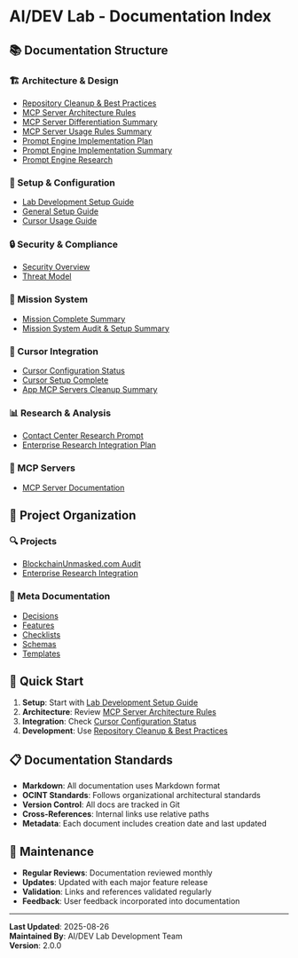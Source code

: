 # AI/DEV Lab - Documentation Index

## 📚 Documentation Structure

### 🏗️ Architecture & Design
- [Repository Cleanup & Best Practices](./architecture/REPOSITORY_CLEANUP_AND_BEST_PRACTICES.md)
- [MCP Server Architecture Rules](./architecture/MCP_SERVER_ARCHITECTURE_RULES.md)
- [MCP Server Differentiation Summary](./architecture/MCP_SERVER_DIFFERENTIATION_SUMMARY.md)
- [MCP Server Usage Rules Summary](./architecture/MCP_SERVER_USAGE_RULES_SUMMARY.md)
- [Prompt Engine Implementation Plan](./architecture/PROMPT_ENGINE_IMPLEMENTATION_PLAN.md)
- [Prompt Engine Implementation Summary](./architecture/PROMPT_ENGINE_IMPLEMENTATION_SUMMARY.md)
- [Prompt Engine Research](./architecture/PROMPT_ENGINE_RESEARCH.md)

### 🚀 Setup & Configuration
- [Lab Development Setup Guide](./setup/LAB_DEVELOPMENT_SETUP_GUIDE.md)
- [General Setup Guide](./setup.md)
- [Cursor Usage Guide](./cursor_usage.md)

### 🔒 Security & Compliance
- [Security Overview](./security.md)
- [Threat Model](./threat_model.md)

### 🎯 Mission System
- [Mission Complete Summary](./missions/MISSION_COMPLETE.md)
- [Mission System Audit & Setup Summary](./missions/MISSION_SYSTEM_AUDIT_AND_SETUP_SUMMARY.md)

### 🔧 Cursor Integration
- [Cursor Configuration Status](./cursor-integration/CURSOR_CONFIGURATION_STATUS.md)
- [Cursor Setup Complete](./cursor-integration/CURSOR_SETUP_COMPLETE.md)
- [App MCP Servers Cleanup Summary](./cursor-integration/APP_MCP_SERVERS_CLEANUP_SUMMARY.md)

### 📊 Research & Analysis
- [Contact Center Research Prompt](./research/CONTACT_CENTER_RESEARCH_PROMPT.md)
- [Enterprise Research Integration Plan](./research/ENTERPRISE_RESEARCH_INTEGRATION_PLAN.md)

### 🏢 MCP Servers
- [MCP Server Documentation](./mcp-servers/)

## 📁 Project Organization

### 🔍 Projects
- [BlockchainUnmasked.com Audit](./../projects/blockchainunmasked-audit/)
- [Enterprise Research Integration](./../projects/enterprise-research/)

### 🧩 Meta Documentation
- [Decisions](./../meta/decisions/)
- [Features](./../meta/features/)
- [Checklists](./../meta/checklists/)
- [Schemas](./../meta/schemas/)
- [Templates](./../meta/templates/)

## 🚀 Quick Start

1. **Setup**: Start with [Lab Development Setup Guide](./setup/LAB_DEVELOPMENT_SETUP_GUIDE.md)
2. **Architecture**: Review [MCP Server Architecture Rules](./architecture/MCP_SERVER_ARCHITECTURE_RULES.md)
3. **Integration**: Check [Cursor Configuration Status](./cursor-integration/CURSOR_CONFIGURATION_STATUS.md)
4. **Development**: Use [Repository Cleanup & Best Practices](./architecture/REPOSITORY_CLEANUP_AND_BEST_PRACTICES.md)

## 📋 Documentation Standards

- **Markdown**: All documentation uses Markdown format
- **OCINT Standards**: Follows organizational architectural standards
- **Version Control**: All docs are tracked in Git
- **Cross-References**: Internal links use relative paths
- **Metadata**: Each document includes creation date and last updated

## 🔄 Maintenance

- **Regular Reviews**: Documentation reviewed monthly
- **Updates**: Updated with each major feature release
- **Validation**: Links and references validated regularly
- **Feedback**: User feedback incorporated into documentation

---

**Last Updated**: 2025-08-26  
**Maintained By**: AI/DEV Lab Development Team  
**Version**: 2.0.0
